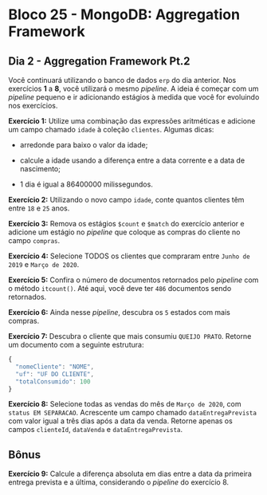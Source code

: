 # Bloco 25 - MongoDB: Aggregation Framework

## Dia 2 - Aggregation Framework Pt.2

Você continuará utilizando o banco de dados `erp` do dia anterior. Nos exercícios **1** a **8**, você utilizará o mesmo _pipeline_. A ideia é começar com um _pipeline_ pequeno e ir adicionando estágios à medida que você for evoluindo nos exercícios.

**Exercício 1:** Utilize uma combinação das expressões aritméticas e adicione um campo chamado `idade` à coleção `clientes`. Algumas dicas:

- arredonde para baixo o valor da idade;

- calcule a idade usando a diferença entre a data corrente e a data de nascimento;

- 1 dia é igual a 86400000 milissegundos.

**Exercício 2:** Utilizando o novo campo `idade`, conte quantos clientes têm entre `18` e `25` anos.

**Exercício 3:** Remova os estágios `$count` e `$match` do exercício anterior e adicione um estágio no _pipeline_ que coloque as compras do cliente no campo `compras`.

**Exercício 4:** Selecione TODOS os clientes que compraram entre `Junho de 2019` e `Março de 2020`.

**Exercício 5:** Confira o número de documentos retornados pelo _pipeline_ com o método `itcount()`. Até aqui, você deve ter `486` documentos sendo retornados.

**Exercício 6:** Ainda nesse _pipeline_, descubra os `5` estados com mais compras.

**Exercício 7:** Descubra o cliente que mais consumiu `QUEIJO PRATO`. Retorne um documento com a seguinte estrutura:

```js
{
  "nomeCliente": "NOME",
  "uf": "UF DO CLIENTE",
  "totalConsumido": 100
}
```

**Exercício 8:** Selecione todas as vendas do mês de `Março de 2020`, com `status EM SEPARACAO`. Acrescente um campo chamado `dataEntregaPrevista` com valor igual a três dias após a data da venda. Retorne apenas os campos `clienteId`, `dataVenda` e `dataEntregaPrevista`.

## Bônus

**Exercício 9:** Calcule a diferença absoluta em dias entre a data da primeira entrega prevista e a última, considerando o _pipeline_ do exercício 8.
